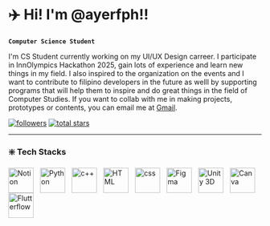 # ✈️ Hi! I'm @ayerfph!!

**`Computer Science Student`**

I'm CS Student currently working on my UI/UX Design carreer. I participate in InnOlympics Hackathon 2025, gain lots of experience and learn new things in my field. I also inspired to the organization on the events and I want to contribute to filipino developers in the future as welll by supporting programs that will help them to inspire and do great things in the field of Computer Studies. If you want to collab with me in making projects, prototypes or contents, you can email me at <a href="jettayam01122@gmail.com">Gmail</a>.

   <p align="left">
      <a href="https://github.com/ayerfph?tab=followers">
         <img alt="followers" title="Follow me on Github" src="https://custom-icon-badges.demolab.com/github/followers/ayerfph?color=236ad3&labelColor=1155ba&style=for-the-badge&logo=person-add&label=Follow&logoColor=white"/></a>
      <a href="https://github.com/ayerfph?tab=repositories&sort=stargazers">
         <img alt="total stars" title="Total stars on GitHub" src="https://custom-icon-badges.demolab.com/github/stars/ayerfph?color=55960c&style=for-the-badge&labelColor=488207&logo=star"/></a>
   </p>

   ---
   ### ❇️ Tech Stacks

  <img align="left" alt="Notion" width="50px" style="padding-right:10px;" src="https://github.com/user-attachments/assets/c077d93d-cceb-48aa-9453-7442d5ee97c6"/>
  <img align="left" alt="Python" width="50px" style="padding-right:10px;" src="https://github.com/user-attachments/assets/fa9a878c-bae3-4c71-877c-07a9e68fd2a3"/>
  <img align="left" alt="c++" width="50px" style="padding-right:10px;" src="https://github.com/user-attachments/assets/f68551e0-9f4e-4aa9-8644-0b159e9abce0"/>
  <img align="left" alt="HTML" width="50px" style="padding-right:10px;" src="https://github.com/user-attachments/assets/6340b4e7-4037-4a3b-bc92-0499e75da3a9"/>
  
  <img align="left" alt="css" width="50px" style="padding-right:10px;" src="https://github.com/user-attachments/assets/cfdcf7d1-0f28-4ad0-b29f-ba04f17b1537"/>
  <img align="left" alt="Figma" width="50px" style="padding-right:10px;" src="https://github.com/user-attachments/assets/c7cfa0a1-aaba-444e-9e8d-3d796c41dda7"/>
  <img align="left" alt="Unity 3D" width="50px" style="padding-right:10px;" src="https://github.com/user-attachments/assets/67611c9a-5630-4e14-bb73-e4db6e7c9833"/>
  <img align="left" alt="Canva" width="50px" style="padding-right:10px;" src="https://github.com/user-attachments/assets/550b456f-0029-4178-8875-db0c4e7f6f85"/>
  <img align="left" alt="Flutterflow" width="50px" style="padding-right:10px;" src="https://github.com/user-attachments/assets/a1d815a4-5c28-4fb9-8a8a-de75f79343e0"/>

